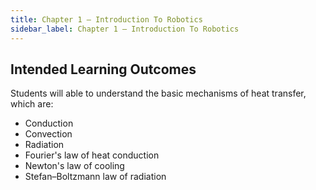 ```yaml
---
title: Chapter 1 – Introduction To Robotics
sidebar_label: Chapter 1 – Introduction To Robotics
---
```


## Intended Learning Outcomes

Students will able to understand the basic mechanisms of heat transfer, which are:
- Conduction
- Convection
- Radiation 
- Fourier's law of heat conduction
- Newton's law of cooling
- Stefan–Boltzmann law of radiation
